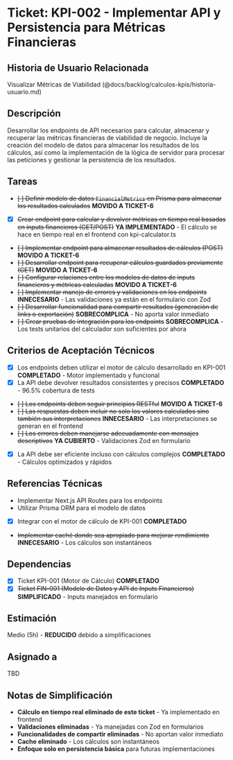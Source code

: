 # Ticket: KPI-002 - Implementar API y Persistencia para Métricas Financieras

## Historia de Usuario Relacionada

Visualizar Métricas de Viabilidad (@docs/backlog/calculos-kpis/historia-usuario.md)

## Descripción

Desarrollar los endpoints de API necesarios para calcular, almacenar y recuperar las métricas financieras de viabilidad de negocio. Incluye la creación del modelo de datos para almacenar los resultados de los cálculos, así como la implementación de la lógica de servidor para procesar las peticiones y gestionar la persistencia de los resultados.

## Tareas

- ~~[ ] Definir modelo de datos `FinancialMetrics` en Prisma para almacenar los resultados calculados~~ **MOVIDO A TICKET-6**
- [x] ~~Crear endpoint para calcular y devolver métricas en tiempo real basadas en inputs financieros (GET/POST)~~ **YA IMPLEMENTADO** - El cálculo se hace en tiempo real en el frontend con kpi-calculator.ts
- ~~[ ] Implementar endpoint para almacenar resultados de cálculos (POST)~~ **MOVIDO A TICKET-6**
- ~~[ ] Desarrollar endpoint para recuperar cálculos guardados previamente (GET)~~ **MOVIDO A TICKET-6**
- ~~[ ] Configurar relaciones entre los modelos de datos de inputs financieros y métricas calculadas~~ **MOVIDO A TICKET-6**
- ~~[ ] Implementar manejo de errores y validaciones en los endpoints~~ **INNECESARIO** - Las validaciones ya están en el formulario con Zod
- ~~[ ] Desarrollar funcionalidad para compartir resultados (generación de links o exportación)~~ **SOBRECOMPLICA** - No aporta valor inmediato
- ~~[ ] Crear pruebas de integración para los endpoints~~ **SOBRECOMPLICA** - Los tests unitarios del calculador son suficientes por ahora

## Criterios de Aceptación Técnicos

- [x] Los endpoints deben utilizar el motor de cálculo desarrollado en KPI-001 **COMPLETADO** - Motor implementado y funcional
- [x] La API debe devolver resultados consistentes y precisos **COMPLETADO** - 96.5% cobertura de tests
- ~~[ ] Los endpoints deben seguir principios RESTful~~ **MOVIDO A TICKET-6**
- ~~[ ] Las respuestas deben incluir no solo los valores calculados sino también sus interpretaciones~~ **INNECESARIO** - Las interpretaciones se generan en el frontend
- ~~[ ] Los errores deben manejarse adecuadamente con mensajes descriptivos~~ **YA CUBIERTO** - Validaciones Zod en formulario
- [x] La API debe ser eficiente incluso con cálculos complejos **COMPLETADO** - Cálculos optimizados y rápidos

## Referencias Técnicas

- Implementar Next.js API Routes para los endpoints
- Utilizar Prisma ORM para el modelo de datos
- [x] Integrar con el motor de cálculo de KPI-001 **COMPLETADO**
- ~~Implementar caché donde sea apropiado para mejorar rendimiento~~ **INNECESARIO** - Los cálculos son instantáneos

## Dependencias

- [x] Ticket KPI-001 (Motor de Cálculo) **COMPLETADO**
- [x] ~~Ticket FIN-001 (Modelo de Datos y API de Inputs Financieros)~~ **SIMPLIFICADO** - Inputs manejados en formulario

## Estimación

Medio (5h) - **REDUCIDO** debido a simplificaciones

## Asignado a

TBD

## Notas de Simplificación

- **Cálculo en tiempo real eliminado de este ticket** - Ya implementado en frontend
- **Validaciones eliminadas** - Ya manejadas con Zod en formularios
- **Funcionalidades de compartir eliminadas** - No aportan valor inmediato
- **Cache eliminado** - Los cálculos son instantáneos
- **Enfoque solo en persistencia básica** para futuras implementaciones
